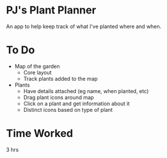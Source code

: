 # PJ's Plant Planner

An app to help keep track of what I've planted where and when.

# To Do

- Map of the garden
    - Core layout
    - Track plants added to the map
- Plants
    - Have details attached (eg name, when planted, etc)
    - Drag plant icons around map
    - Click on a plant and get information about it
    - Distinct icons based on type of plant

# Time Worked

3 hrs


